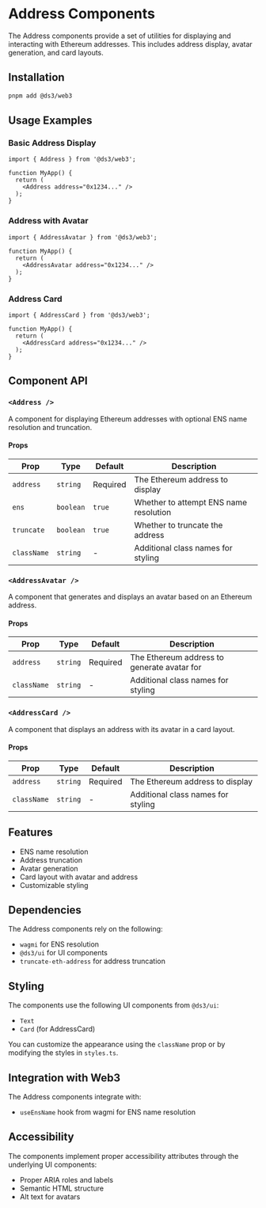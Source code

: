 # Address Components

The Address components provide a set of utilities for displaying and interacting with Ethereum addresses. This includes address display, avatar generation, and card layouts.

## Installation

```bash
pnpm add @ds3/web3
```

## Usage Examples

### Basic Address Display

```tsx
import { Address } from '@ds3/web3';

function MyApp() {
  return (
    <Address address="0x1234..." />
  );
}
```

### Address with Avatar

```tsx
import { AddressAvatar } from '@ds3/web3';

function MyApp() {
  return (
    <AddressAvatar address="0x1234..." />
  );
}
```

### Address Card

```tsx
import { AddressCard } from '@ds3/web3';

function MyApp() {
  return (
    <AddressCard address="0x1234..." />
  );
}
```

## Component API

### `<Address />`

A component for displaying Ethereum addresses with optional ENS name resolution and truncation.

#### Props

| Prop | Type | Default | Description |
|------|------|---------|-------------|
| `address` | `string` | Required | The Ethereum address to display |
| `ens` | `boolean` | `true` | Whether to attempt ENS name resolution |
| `truncate` | `boolean` | `true` | Whether to truncate the address |
| `className` | `string` | - | Additional class names for styling |

### `<AddressAvatar />`

A component that generates and displays an avatar based on an Ethereum address.

#### Props

| Prop | Type | Default | Description |
|------|------|---------|-------------|
| `address` | `string` | Required | The Ethereum address to generate avatar for |
| `className` | `string` | - | Additional class names for styling |

### `<AddressCard />`

A component that displays an address with its avatar in a card layout.

#### Props

| Prop | Type | Default | Description |
|------|------|---------|-------------|
| `address` | `string` | Required | The Ethereum address to display |
| `className` | `string` | - | Additional class names for styling |

## Features

- ENS name resolution
- Address truncation
- Avatar generation
- Card layout with avatar and address
- Customizable styling

## Dependencies

The Address components rely on the following:
- `wagmi` for ENS resolution
- `@ds3/ui` for UI components
- `truncate-eth-address` for address truncation

## Styling

The components use the following UI components from `@ds3/ui`:
- `Text`
- `Card` (for AddressCard)

You can customize the appearance using the `className` prop or by modifying the styles in `styles.ts`.

## Integration with Web3

The Address components integrate with:
- `useEnsName` hook from wagmi for ENS name resolution

## Accessibility

The components implement proper accessibility attributes through the underlying UI components:
- Proper ARIA roles and labels
- Semantic HTML structure
- Alt text for avatars 